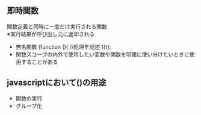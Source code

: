 ## 即時関数
関数定義と同時に一度だけ実行される関数  
※実行結果が呼び出し元に返却される

- 無名関数
    (function (){
      //処理を記述
    })();
- 関数スコープの内外で使用したい変数や関数を明確に使い分けたいときに使用することがある
## javascriptにおいて()の用途
- 関数の実行
- グループ化
